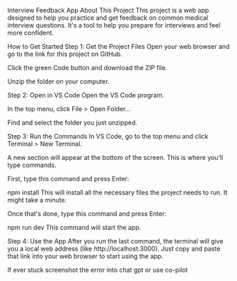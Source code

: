 Interview Feedback App
About This Project
This project is a web app designed to help you practice and get feedback on common medical interview questions. It's a tool to help you prepare for interviews and feel more confident.

How to Get Started
Step 1: Get the Project Files
Open your web browser and go to the link for this project on GitHub.

Click the green Code button and download the ZIP file.

Unzip the folder on your computer.

Step 2: Open in VS Code
Open the VS Code program.

In the top menu, click File > Open Folder...

Find and select the folder you just unzipped.

Step 3: Run the Commands
In VS Code, go to the top menu and click Terminal > New Terminal.

A new section will appear at the bottom of the screen. This is where you'll type commands.

First, type this command and press Enter:

npm install
This will install all the necessary files the project needs to run. It might take a minute.

Once that's done, type this command and press Enter:

npm run dev
This command will start the app.

Step 4: Use the App
After you run the last command, the terminal will give you a local web address (like http://localhost:3000). Just copy and paste that link into your web browser to start using the app.

If ever stuck screenshot the error into chat gpt or use co-pilot
